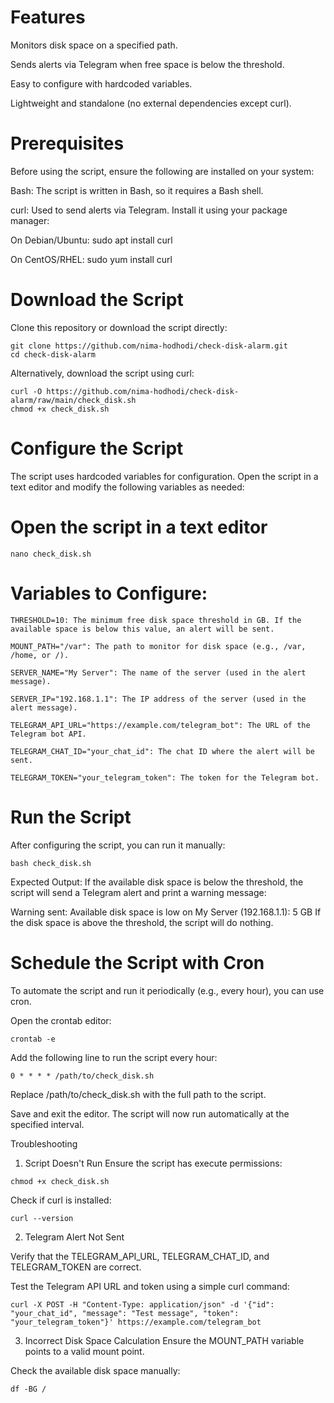 # Features
Monitors disk space on a specified path.

Sends alerts via Telegram when free space is below the threshold.

Easy to configure with hardcoded variables.

Lightweight and standalone (no external dependencies except curl).

# Prerequisites
Before using the script, ensure the following are installed on your system:

Bash: The script is written in Bash, so it requires a Bash shell.

curl: Used to send alerts via Telegram. Install it using your package manager:

On Debian/Ubuntu: sudo apt install curl

On CentOS/RHEL: sudo yum install curl

# Download the Script
Clone this repository or download the script directly:
```
git clone https://github.com/nima-hodhodi/check-disk-alarm.git
cd check-disk-alarm
```
Alternatively, download the script using curl:
```
curl -O https://github.com/nima-hodhodi/check-disk-alarm/raw/main/check_disk.sh
chmod +x check_disk.sh
```
# Configure the Script
The script uses hardcoded variables for configuration. Open the script in a text editor and modify the following variables as needed:

# Open the script in a text editor
```
nano check_disk.sh
```
# Variables to Configure:
```
THRESHOLD=10: The minimum free disk space threshold in GB. If the available space is below this value, an alert will be sent.

MOUNT_PATH="/var": The path to monitor for disk space (e.g., /var, /home, or /).

SERVER_NAME="My Server": The name of the server (used in the alert message).

SERVER_IP="192.168.1.1": The IP address of the server (used in the alert message).

TELEGRAM_API_URL="https://example.com/telegram_bot": The URL of the Telegram bot API.

TELEGRAM_CHAT_ID="your_chat_id": The chat ID where the alert will be sent.

TELEGRAM_TOKEN="your_telegram_token": The token for the Telegram bot.
```
# Run the Script
After configuring the script, you can run it manually:
```
bash check_disk.sh
```
Expected Output:
If the available disk space is below the threshold, the script will send a Telegram alert and print a warning message:

Warning sent: Available disk space is low on My Server (192.168.1.1): 5 GB
If the disk space is above the threshold, the script will do nothing.

# Schedule the Script with Cron
To automate the script and run it periodically (e.g., every hour), you can use cron.

Open the crontab editor:
```
crontab -e
```
Add the following line to run the script every hour:
```
0 * * * * /path/to/check_disk.sh
```
Replace /path/to/check_disk.sh with the full path to the script.

Save and exit the editor. The script will now run automatically at the specified interval.

Troubleshooting
1. Script Doesn't Run
Ensure the script has execute permissions:
```
chmod +x check_disk.sh
```
Check if curl is installed:
```
curl --version
```
2. Telegram Alert Not Sent

Verify that the TELEGRAM_API_URL, TELEGRAM_CHAT_ID, and TELEGRAM_TOKEN are correct.

Test the Telegram API URL and token using a simple curl command:
```
curl -X POST -H "Content-Type: application/json" -d '{"id": "your_chat_id", "message": "Test message", "token": "your_telegram_token"}' https://example.com/telegram_bot
```
3. Incorrect Disk Space Calculation
Ensure the MOUNT_PATH variable points to a valid mount point.

Check the available disk space manually:
```
df -BG /
```
